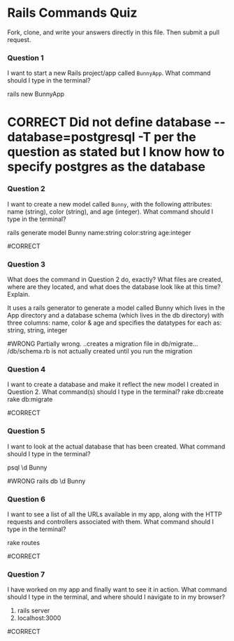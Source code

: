 # Rails Commands Quiz

Fork, clone, and write your answers directly in this file. Then submit a pull request.

### Question 1

I want to start a new Rails project/app called `BunnyApp`. What command should I type in the terminal?

rails new BunnyApp

# CORRECT  Did not define database --database=postgresql -T per the question as stated but I know how to specify postgres as the database

### Question 2

I want to create a new model called `Bunny`, with the following attributes: name (string), color (string), and age (integer). What command should I type in the terminal?

rails generate model Bunny name:string color:string age:integer

#CORRECT

### Question 3

What does the command in Question 2 do, exactly? What files are created, where are they located, and what does the database look like at this time? Explain.

It uses a rails generator to generate a model called Bunny which lives in the App directory and a database schema (which lives in the db directory) with three columns: name, color & age and specifies the datatypes for each as: string, string, integer

#WRONG Partially wrong.  ..creates a migration file in db/migrate... /db/schema.rb is not actually created until you run the migration

### Question 4

I want to create a database and make it reflect the new model I created in Question 2. What command(s) should I type in the terminal?
rake db:create
rake db:migrate

#CORRECT



### Question 5

I want to look at the actual database that has been created. What command should I type in the terminal?

psql
\d Bunny

#WRONG
rails db
\d Bunny




### Question 6

I want to see a list of all the URLs available in my app, along with the HTTP requests and controllers associated with them. What command should I type in the terminal?

rake routes

#CORRECT

### Question 7

I have worked on my app and finally want to see it in action. What command should I type in the terminal, and where should I navigate to in my browser?

1.  rails server
2.  localhost:3000

#CORRECT

